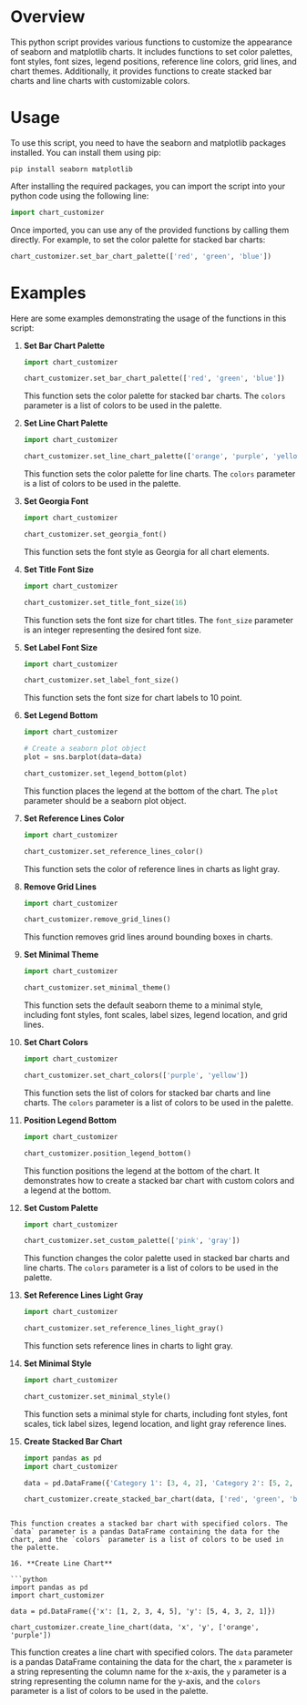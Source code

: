 # Overview

This python script provides various functions to customize the appearance of seaborn and matplotlib charts. It includes functions to set color palettes, font styles, font sizes, legend positions, reference line colors, grid lines, and chart themes. Additionally, it provides functions to create stacked bar charts and line charts with customizable colors.

# Usage

To use this script, you need to have the seaborn and matplotlib packages installed. You can install them using pip:

```
pip install seaborn matplotlib
```

After installing the required packages, you can import the script into your python code using the following line:

```python
import chart_customizer
```

Once imported, you can use any of the provided functions by calling them directly. For example, to set the color palette for stacked bar charts:

```python
chart_customizer.set_bar_chart_palette(['red', 'green', 'blue'])
```

# Examples

Here are some examples demonstrating the usage of the functions in this script:

1. **Set Bar Chart Palette**

   ```python
   import chart_customizer
   
   chart_customizer.set_bar_chart_palette(['red', 'green', 'blue'])
   ```

   This function sets the color palette for stacked bar charts. The `colors` parameter is a list of colors to be used in the palette.

2. **Set Line Chart Palette**

   ```python
   import chart_customizer
   
   chart_customizer.set_line_chart_palette(['orange', 'purple', 'yellow'])
   ```

   This function sets the color palette for line charts. The `colors` parameter is a list of colors to be used in the palette.

3. **Set Georgia Font**

   ```python
   import chart_customizer
   
   chart_customizer.set_georgia_font()
   ```

   This function sets the font style as Georgia for all chart elements.

4. **Set Title Font Size**

   ```python
   import chart_customizer
   
   chart_customizer.set_title_font_size(16)
   ```

   This function sets the font size for chart titles. The `font_size` parameter is an integer representing the desired font size.

5. **Set Label Font Size**

   ```python
   import chart_customizer
   
   chart_customizer.set_label_font_size()
   ```

   This function sets the font size for chart labels to 10 point.

6. **Set Legend Bottom**

   ```python
   import chart_customizer
   
   # Create a seaborn plot object
   plot = sns.barplot(data=data)
   
   chart_customizer.set_legend_bottom(plot)
   ```

   This function places the legend at the bottom of the chart. The `plot` parameter should be a seaborn plot object.

7. **Set Reference Lines Color**

   ```python
   import chart_customizer
   
   chart_customizer.set_reference_lines_color()
   ```

   This function sets the color of reference lines in charts as light gray.

8. **Remove Grid Lines**

   ```python
   import chart_customizer
   
   chart_customizer.remove_grid_lines()
   ```

   This function removes grid lines around bounding boxes in charts.

9. **Set Minimal Theme**

    ```python
    import chart_customizer
    
    chart_customizer.set_minimal_theme()
    ```

    This function sets the default seaborn theme to a minimal style, including font styles, font scales, label sizes, legend location, and grid lines.

10. **Set Chart Colors**

    ```python
    import chart_customizer
    
    chart_customizer.set_chart_colors(['purple', 'yellow'])
    ```

    This function sets the list of colors for stacked bar charts and line charts. The `colors` parameter is a list of colors to be used in the palette.

11. **Position Legend Bottom**

    ```python
    import chart_customizer
    
    chart_customizer.position_legend_bottom()
    ```

    This function positions the legend at the bottom of the chart. It demonstrates how to create a stacked bar chart with custom colors and a legend at the bottom.

12. **Set Custom Palette**

    ```python
    import chart_customizer
    
    chart_customizer.set_custom_palette(['pink', 'gray'])
    ```

    This function changes the color palette used in stacked bar charts and line charts. The `colors` parameter is a list of colors to be used in the palette.

13. **Set Reference Lines Light Gray**

    ```python
    import chart_customizer
    
    chart_customizer.set_reference_lines_light_gray()
    ```

    This function sets reference lines in charts to light gray.

14. **Set Minimal Style**

    ```python
    import chart_customizer
    
    chart_customizer.set_minimal_style()
    ```

    This function sets a minimal style for charts, including font styles, font scales, tick label sizes, legend location, and light gray reference lines.

15. **Create Stacked Bar Chart**

    ```python
    import pandas as pd
    import chart_customizer
    
    data = pd.DataFrame({'Category 1': [3, 4, 2], 'Category 2': [5, 2, 1], 'Category 3': [2, 3, 6]})
    
    chart_customizer.create_stacked_bar_chart(data, ['red', 'green', 'blue'])
   ```

   This function creates a stacked bar chart with specified colors. The `data` parameter is a pandas DataFrame containing the data for the chart, and the `colors` parameter is a list of colors to be used in the palette.

16. **Create Line Chart**

   ```python
   import pandas as pd
   import chart_customizer
   
   data = pd.DataFrame({'x': [1, 2, 3, 4, 5], 'y': [5, 4, 3, 2, 1]})
   
   chart_customizer.create_line_chart(data, 'x', 'y', ['orange', 'purple'])
   ```

   This function creates a line chart with specified colors. The `data` parameter is a pandas DataFrame containing the data for the chart, the `x` parameter is a string representing the column name for the x-axis, the `y` parameter is a string representing the column name for the y-axis, and the `colors` parameter is a list of colors to be used in the palette.